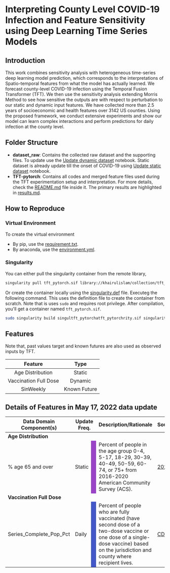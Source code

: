 # Interpreting County Level COVID-19 Infection and Feature Sensitivity using Deep Learning Time Series Models

## Introduction
This work combines sensitivity analysis with heterogeneous time-series deep learning model prediction, which corresponds to the interpretations of Spatio-temporal features from what the model has actually learned. We forecast county-level COVID-19 infection using the Temporal Fusion Transformer (TFT). We then use the sensitivity analysis extending Morris Method to see how sensitive the outputs are with respect to perturbation to our static and dynamic input features. We have collected more than 2.5 years of socioeconomic and health features over 3142 US counties. Using the proposed framework, we conduct extensive experiments and show our model can learn complex interactions and perform predictions for daily infection at the county level. 

## Folder Structure
* **dataset_raw**: Contains the collected raw dataset and the supporting files. To update use the [Update dynamic dataset](/dataset_raw/Update%20dynamic%20features.ipynb) notebook. Static dataset is already update till the onset of COVID-19 using [Update static dataset](/dataset_raw/Update%20static%20features.ipynb) notebook.
* **TFT-pytorch**: Contains all codes and merged feature files used during the TFT experimentation setup and interpretation. For more details, check the [README.md](/TFT-pytorch/README.md) file inside it. The primary results are highlighted in [results.md](/TFT-pytorch/results.md). 


## How to Reproduce

### Virtual Environment
To create the virtual environment
* By pip, use the [requirement.txt](/requirements.txt).
* By anaconda, use the [environment.yml](/environment.yml).

### Singularity
You can either pull the singularity container from the remote library,
```bash
singularity pull tft_pytorch.sif library://khairulislam/collection/tft_pytorch:latest
```
Or create the container locally using the [singularity.def](/TFT-pytorch/singularity.def) file. Executeg the following command. This uses the definition file to create the container from scratch. Note that is uses `sudo` and requires root privilege. After compilation, you'll get a container named `tft_pytorch.sif`. 

```bash
sudo singularity build singultft_pytorchatft_pytorchrity.sif singularity.def
```

## Features

Note that, past values target and known futures are also used as observed inputs by TFT.

<div align="center">

| Feature        | Type       |
|:------------------------:|:------------:|
| Age Distribution       | Static     |
| Vaccination Full Dose   | Dynamic    |
| SinWeekly | Known Future |

</div>

<h2 class="accordion-toggle accordion-toggle-icon">Details of Features in May 17, 2022 data update</h4>
<div class="accordion-content">
<table class="pop_up_table">
<thead>
<tr>
<th scope="col">Data Domain  <br /> Component(s)</th>
<th colspan="2" scope="col">Update Freq.</th>
<th scope="col">Description/Rationale</th>
<th scope="col">Source(s)</th>
</tr>

</thead>
<tbody>

<tr>
<td colspan="5"><strong>Age Distribution</strong></td>
</tr>
<tr>
<td>% age 65 and over</td>
<td>Static</td>
<td style="background: #9A42C8;"></td>
<td>Percent of people in the age group 0-4, 5-17, 18-29, 30-39, 40-49, 50-59, 60-74, or 75+ from 2016-2020 American Community Survey (ACS).</td>
<td><span><a href="https://svi.cdc.gov/data-and-tools-download.html" target="_blank">2020 SVI</a></span></td>
</tr>

<tr>
<td colspan="5"><strong>Vaccination Full Dose</strong></td>
</tr>
<tr>
<td>Series_Complete_Pop_Pct</td>
<td>Daily</td>
<td style="background: #4258C9;"></td>
<td> Percent of people who are fully vaccinated (have second dose of a two-dose vaccine or one dose of a single-dose vaccine) based on the jurisdiction and county where recipient lives.</td>
<td><span><a href="https://www.unacast.com/covid19/social-distancing-scoreboard" target="_blank">CDC</a></span></td>
</tr>

</tbody>
</table>
